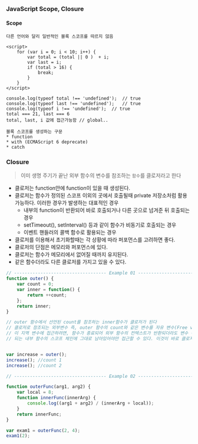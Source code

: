 ### JavaScript Scope, Closure

#### Scope
`다른 언어와 달리 일반적인 블록 스코프를 따르지 않음`
```{.javascript}
<script>
    for (var i = 0; i < 10; i++) {
        var total = (total || 0 )  + i;
        var last = i;
        if (total > 16) {
            break;
        }
    }
</script>

console.log(typeof total !== 'undefined');	// true
console.log(typeof last !== 'undefined');	// true
console.log(typeof i !== 'undefined');	// true
total === 21, last === 6
total, last, i 값에 접근가능함	// global..

블록 스코프를 생성하는 구문
* function
* with (ECMAScript 6 deprecate)
* catch
```

### Closure
>이미 생명 주기가 끝난 외부 함수의 변수를 참조하는 `함수`를 클로저라고 한다

* 클로저는 function안에 function이 있을 때 생성된다.
* 클로저는 함수가 정의된 스코프 이외의 곳에서 호출될때 private 저장소처럼 활용 가능하다.
  이러한 경우가 발생하는 대표적인 경우
  - 내부의 function이 반환되어 바로 호출되거나 다른 곳으로 넘겨준 뒤 호출되는 경우
  - setTimeout(), setInterval() 등과 같이 함수가 비동기로 호출되는 경우
  - 이벤트 핸들러의 콜백 함수로 활용되는 경우
* 클로저를 이용해서 초기화할때는 각 상황에 따라 퍼포먼스를 고려하면 좋다.
* 클로저의 단점은 메모리와 퍼포먼스에 있다.
* 클로저는 함수가 메모리에서 없어질 때까지 유지된다.
* 같은 함수더라도 다른 클로저를 가지고 있을 수 있다.

```javascript
// ----------------------------------- Example 01 ----------------------------------- //
function outer() {
    var count = 0;
    var inner = function() {
        return ++count;
    };
    return inner;
}

// outer 함수에서 선언된 count를 참조하는 inner함수가 클로저가 된다
// 클로저로 참조되는 외부변수 즉, outer 함수의 count와 같은 변수를 자유 변수(Free variable)한다
// 이 지역 변수에 접근하려면, 함수가 종료되어 외부 함수의 컨텍스트가 반환되더라도 변수 객체는 반환
// 되는 내부 함수의 스코프 체인에 그대로 남아있어야만 접근할 수 있다. 이것이 바로 클로저다


var increase = outer();
increase();	//count 1
increase();	//count 2

// ----------------------------------- Example 02 ----------------------------------- //

function outerFunc(arg1, arg2) {
	var local = 8;
    function innerFunc(innerArg) {
    	console.log((arg1 + arg2) / (innerArg + local));
    }
    return innerFunc;
}

var exam1 = outerFunc(2, 4);
exam1(2);


```